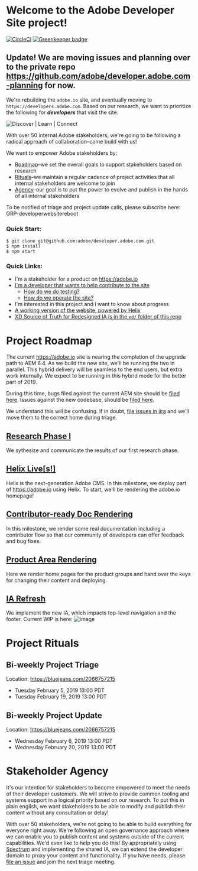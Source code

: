 # Welcome to the Adobe Developer Site project!

[![CircleCI](https://circleci.com/gh/adobe/developer.adobe.com/tree/master.svg?style=svg)](https://circleci.com/gh/adobe/developer.adobe.com/tree/master) [![Greenkeeper badge](https://badges.greenkeeper.io/adobe/developer.adobe.com.svg)](https://greenkeeper.io/)

## Update! We are moving issues and planning over to the private repo https://github.com/adobe/developer.adobe.com-planning for now. 

We're rebuilding the `adobe.io` site, and eventually moving to `https://developers.adobe.com`. Based on our research, we want to prioritize the following for ***developers*** that visit the site:

![Discover | Learn | Connect](https://user-images.githubusercontent.com/25260/49473633-73e8f680-f7c7-11e8-8b64-5731cbca5d70.png)

With over 50 internal Adobe stakeholders, we're going to be following a radical approach of collaboration–come build with us!

We want to empower Adobe stakeholders by:
 * [Roadmap](#project-roadmap)–we set the overall goals to support stakeholders based on research
 * [Rituals](#project-rituals)–we maintain a regular cadence of project activities that all internal stakeholders are welcome to join
 * [Agency](#stakeholder-agency)–our goal is to put the power to evolve and publish in the hands of all internal stakeholders

To be notified of triage and project update calls, please subscribe here: GRP-developerwebsitereboot

### Quick Start:

```
$ git clone git@github.com:adobe/developer.adobe.com.git
$ npm install
$ npm start
```

### Quick Links:

 * I'm a stakeholder for a product on https://adobe.io
 * [I'm a developer that wants to help contribute to the site](./CONTRIBUTING.md)
     * [How do we do testing?](./docs/TESTING-CI-CD.md)
     * [How do we operate the site?](./docs/ROLLOUT.md)
 * I'm interested in this project and I want to know about progress
 * [A working version of the website, powered by Helix](https://adobedevsite.helix-demo.xyz/)
 * [XD Source of Truth for Redesigned IA is in the `xd/` folder of this
     repo](./xd)

# Project Roadmap

The current https://adobe.io site is nearing the completion of the upgrade path to AEM 6.4. As we build the new site, we'll be running the two in parallel. This hybrid delivery will be seamless to the end users, but extra work internally. We expect to be running in this hybrid mode for the better part of 2019.

During this time, bugs filed against the current AEM site should be [filed here](https://jira.corp.adobe.com/projects/DEVEP/issues/DEVEP-925). Issues against the new codebase, should be [filed here](https://github.com/adobe/Adobe-Developer-Site/issues/new).

We understand this will be confusing. If in doubt, [file issues in jira](https://jira.corp.adobe.com/projects/DEVEP/issues/DEVEP-925) and we'll move them to the correct home during triage.

## [Research Phase I](https://github.com/adobe/Adobe-Developer-Site/milestone/6)

We sythesize and communicate the results of our first research phase.

## [Helix Live[s!]](https://github.com/adobe/Adobe-Developer-Site/milestone/5)

Helix is the next-generation Adobe CMS. In this milestone, we deploy part of https://adobe.io using Helix. To start, we'll be rendering the adobe.io homepage!

## [Contributor-ready Doc Rendering](https://github.com/adobe/Adobe-Developer-Site/milestone/7)

In this milestone, we render some real documentation including a contributor flow so that our community of developers can offer feedback and bug fixes.

## [Product Area Rendering](https://github.com/adobe/Adobe-Developer-Site/milestone/8)

Here we render home pages for the product groups and hand over the keys for changing their content and deploying.

## [IA Refresh](https://github.com/adobe/Adobe-Developer-Site/milestone/9)

We implement the new IA, which impacts top-level navigation and the footer. Current WIP is here:
![image](https://user-images.githubusercontent.com/25260/49478417-92092380-f7d4-11e8-9d96-41b1a63d769c.png)

# Project Rituals

## Bi-weekly Project Triage

Location: https://bluejeans.com/2066757215

 * Tuesday February 5, 2019 13:00 PDT
 * Tuesday February 19, 2019 13:00 PDT

## Bi-weekly Project Update

Location: https://bluejeans.com/2066757215

 * Wednesday February 6, 2019 13:00 PDT
 * Wednesday February 20, 2019 13:00 PDT


# Stakeholder Agency

It's our intention for stakeholders to become empowered to meet the needs of their developer customers. We will strive to provide common tooling and systems support in a logical priority based on our research. To put this in plain english, we want stakeholders to be able to modify and publish their content without any consultation or delay!

With over 50 stakeholders, we're not going to be able to build everything for everyone right away. We're following an open governance approach where we can enable you to publish content and systems outside of the current capabilities. We'd even like to help you do this! By appropriately using [Spectrum](https://spectrum.corp.adobe.com/) and implementing the shared IA, we can extend the developer domain to proxy your content and functionality. If you have needs, please [file an issue](https://github.com/adobe/developer.adobe.com/issues) and join the next triage meeting.

